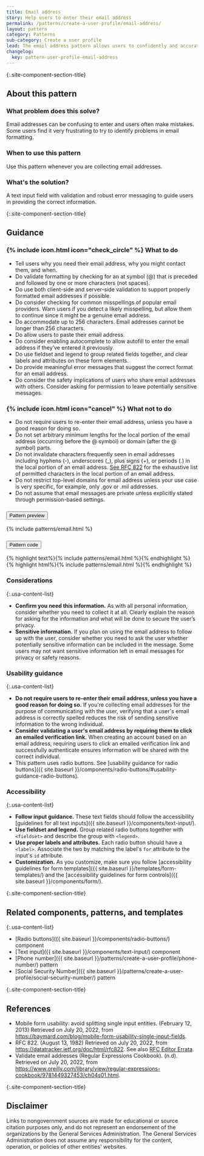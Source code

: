 ```yaml
---
title: Email address
story: Help users to enter their email address
permalink: /patterns/create-a-user-profile/email-address/
layout: pattern
category: Patterns
sub-category: Create a user profile
lead: The email address pattern allows users to confidently and accurately enter their email address and ensures that it is properly formatted.
changelog:
  key: pattern-user-profile-email-address
---
```


{:.site-component-section-title}
## About this pattern

### What problem does this solve?

Email addresses can be confusing to enter and users often make mistakes. Some users find it very frustrating to try to identify problems in email formatting.

### When to use this pattern

Use this pattern whenever you are collecting email addresses.

### What's the solution?

A text input field with validation and robust error messaging to guide users in providing the correct information.

{:.site-component-section-title}
## Guidance

<div class="grid-row grid-gap-3">
  <div class="tablet:grid-col">
    <div class="do-dont">
      <div class="do-dont__do">
        <h3 class="do-dont__heading">
          {% include icon.html icon="check_circle" %}
          What to do
        </h3>
        <div class="do-dont__content">
          <ul>
            <li>Tell users why you need their email address, why you might contact them, and when.</li>
            <li>Do validate formatting by checking for an at symbol (@) that is preceded and followed by one or more characters (not spaces).</li>
            <li>Do use both client-side and server-side validation to support properly formatted email addresses if possible.</li>
            <li>Do consider checking for common misspellings of popular email providers. Warn users if you detect a likely misspelling, but allow them to continue since it might be a genuine email address. </li>
            <li>Do accommodate up to 256 characters. Email addresses cannot be longer than 256 characters.</li>
            <li>Do allow users to paste their email address.</li>
            <li>Do consider enabling autocomplete to allow autofill to enter the email address if they’ve entered it previously.</li>
            <li>Do use fieldset and legend to group related fields together, and clear labels and attributes on these form elements.</li>
            <li>Do provide meaningful error messages that suggest the correct format for an email address.</li>
            <li>Do consider the safety implications of users who share email addresses with others. Consider asking for permission to leave potentially sensitive messages.</li>
          </ul>
        </div>
      </div>
    </div>
  </div>
  <div class="tablet:grid-col">
    <div class="do-dont">
      <div class="do-dont__dont">
        <h3 class="do-dont__heading">
          {% include icon.html icon="cancel" %}
          What not to do
        </h3>
        <div class="do-dont__content">
          <ul>
            <li>Do not require users to re-enter their email address, unless you have a good reason for doing so.</li>
            <li>Do not set arbitrary minimum lengths for the local portion of the email address (occurring before the @ symbol) or domain (after the @ symbol) parts.</li>
            <li>Do not invalidate characters frequently seen in email addresses including hyphens (-), underscores (_), plus signs (+), or periods (.) in the local portion of an email address. <a href="https://datatracker.ietf.org/doc/html/rfc822">See RFC 822</a> for the exhaustive list of permitted characters in the local portion of an email address.</li>
            <li>Do not restrict top-level domains for email address unless your use case is very specific, for example, only .gov or .mil addresses.</li>
            <li>Do not assume that email messages are private unless explicitly stated through permission-based settings.</li>
          </ul>
        </div>
      </div>
    </div>
  </div>
</div>

<div class="usa-accordion usa-accordion--bordered site-accordion-code site-component-preview margin-top-2">
  <h3 id="pattern-preview" class="usa-accordion__heading site-accordion-heading">
    <button type="button" class="usa-accordion__button" aria-controls="accordion-preview" aria-expanded="true">
      Pattern preview
    </button>
  </h3>
  <div id="accordion-preview" class="usa-accordion__content">
    {% include patterns/email.html %}
  </div>
</div>
<div class="usa-accordion usa-accordion--bordered site-accordion-code site-component-preview">
  <h3 id="pattern-code" class="usa-accordion__heading site-accordion-heading">
    <button type="button" class="usa-accordion__button" aria-controls="accordion-code" aria-expanded="false">
      Pattern code
    </button>
  </h3>
  <div id="accordion-code" class="usa-accordion__content highlight-code copy-code">
    <div class="usa-sr-only">
      {% highlight text%}{% include patterns/email.html %}{% endhighlight %}
    </div>
      {% highlight html%}{% include patterns/email.html %}{% endhighlight %}
  </div>
</div>

### Considerations

{:.usa-content-list}
- **Confirm you need this information.** As with all personal information, consider whether you need to collect it at all. Clearly explain the reason for asking for the information and what will be done to secure the user’s privacy.
- **Sensitive information.** If you plan on using the email address to follow up with the user, consider whether you need to ask the user whether potentially sensitive information can be included in the message. Some users may not want sensitive information left in email messages for privacy or safety reasons.

### Usability guidance

{:.usa-content-list}
- **Do not require users to re-enter their email address, unless you have a good reason for doing so.** If you're collecting email addresses for the purpose of communicating with the user, verifying that a user's email address is correctly spelled reduces the risk of sending sensitive information to the wrong individual.
- **Consider validating a user's email address by requiring them to click an emailed verification link.** When creating an account based on an email address, requiring users to click an emailed verification link and successfully authenticate  ensures information will be shared with the correct individual.
- This pattern uses radio buttons. See [usability guidance for radio buttons]({{ site.baseurl }}/components/radio-buttons/#usability-guidance-radio-buttons).

### Accessibility

{:.usa-content-list}
- **Follow input guidance.** These text fields should follow the accessibility [guidelines for all text inputs]({{ site.baseurl }}/components/text-input/).
- **Use fieldset and legend.** Group related radio buttons together with `<fieldset>` and describe the group with `<legend>`.
- **Use proper labels and attributes.** Each radio button should have a `<label>`. Associate the two by matching the label's `for` attribute to the input's `id` attribute.
- **Customization.** As you customize, make sure you follow [accessibility guidelines for form templates]({{ site.baseurl }}/templates/form-templates/) and the [accessibility guidelines for form controls]({{ site.baseurl }}/components/form/).

{:.site-component-section-title}
## Related components, patterns, and templates

{:.usa-content-list}
- [Radio buttons]({{ site.baseurl }}/components/radio-buttons/) component
- [Text input]({{ site.baseurl }}/components/text-input/) component
- [Phone number]({{ site.baseurl }}/patterns/create-a-user-profile/phone-number/) pattern
- [Social Security Number]({{ site.baseurl }}/patterns/create-a-user-profile/social-security-number/) pattern

{:.site-component-section-title}
## References

- Mobile form usability: avoid splitting single input entities. (February 12, 2013) Retrieved on July 20, 2022, from <https://baymard.com/blog/mobile-form-usability-single-input-fields>.
- RFC 822. (August 13, 1982) Retrieved on July 20, 2022, from <https://datatracker.ietf.org/doc/html/rfc822>. See also [RFC Editor Errata](https://www.rfc-editor.org/errata_search.php?rfc=822).
- Validate email addresses (Regular Expressions Cookbook). (n.d). Retrieved on July 20, 2022, from <https://www.oreilly.com/library/view/regular-expressions-cookbook/9781449327453/ch04s01.html>.

{:.site-component-section-title}
## Disclaimer

Links to nongovernment sources are made for educational or source citation purposes only, and do not represent an endorsement of the organizations by the General Services Administration. The General Services Administration does not assume any responsibility for the content, operation, or policies of other entities' websites.
